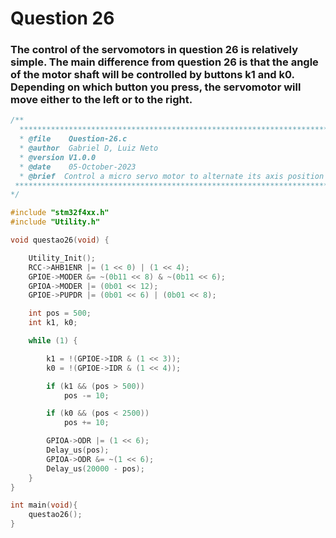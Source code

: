# Question 26

### The control of the servomotors in question 26 is relatively simple. The main difference from question 26 is that the angle of the motor shaft will be controlled by buttons k1 and k0. Depending on which button you press, the servomotor will move either to the left or to the right.
````C 
/**
  ***********************************************************************************************************************
  * @file    Question-26.c 
  * @author  Gabriel D, Luiz Neto 
  * @version V1.0.0
  * @date    05-October-2023
  * @brief  Control a micro servo motor to alternate its axis position between left and right using two push-buttons.
 ***********************************************************************************************************************
*/

#include "stm32f4xx.h"
#include "Utility.h"

void questao26(void) {

	Utility_Init();
	RCC->AHB1ENR |= (1 << 0) | (1 << 4);
	GPIOE->MODER &= ~(0b11 << 8) & ~(0b11 << 6);
	GPIOA->MODER |= (0b01 << 12);
	GPIOE->PUPDR |= (0b01 << 6) | (0b01 << 8);

	int pos = 500;
	int k1, k0;

	while (1) {

		k1 = !(GPIOE->IDR & (1 << 3));
		k0 = !(GPIOE->IDR & (1 << 4));

		if (k1 && (pos > 500))
			pos -= 10;

		if (k0 && (pos < 2500))
			pos += 10;

		GPIOA->ODR |= (1 << 6);
		Delay_us(pos);
		GPIOA->ODR &= ~(1 << 6);
		Delay_us(20000 - pos);
	}
}

int main(void){
    questao26();
}
````
